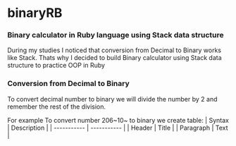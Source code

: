 # binaryRB
### Binary calculator in Ruby language using Stack data structure

During my studies I noticed that conversion from Decimal to Binary works like Stack. Thats why I decided to build Binary calculator using Stack data structure to practice OOP in Ruby

### Conversion from Decimal to Binary
To convert decimal number to binary we will divide the number by 2 and remember the rest of the division.

For example
To convert number 206~10~ to binary we create table:
| Syntax | Description |
| ----------- | ----------- |
| Header | Title |
| Paragraph | Text |
